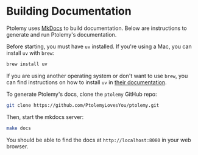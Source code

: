 # Building Documentation

Ptolemy uses [MkDocs](https://www.mkdocs.org/) to build documentation. Below are instructions to generate and run Ptolemy's documentation.

Before starting, you must have `uv` installed. If you're using a Mac, you can install `uv` with `brew`:
```sh
brew install uv
```

If you are using another operating system or don't want to use `brew`, you can find instructions on how to install `uv` in [their documentation](https://docs.astral.sh/uv/getting-started/installation/).

To generate Ptolemy's docs, clone the `ptolemy` GitHub repo:

```sh
git clone https://github.com/PtolemyLovesYou/ptolemy.git
```

Then, start the mkdocs server:
```sh
make docs
```

You should be able to find the docs at `http://localhost:8080` in your web browser.

